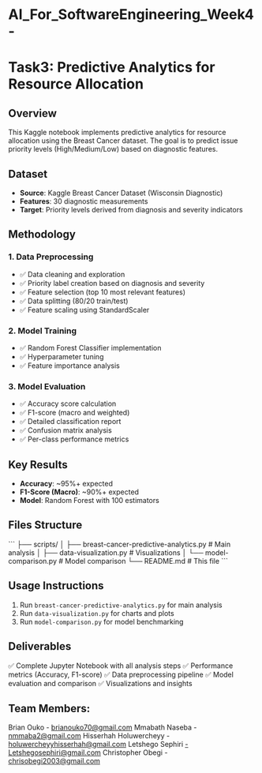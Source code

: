 # AI_For_SoftwareEngineering_Week4-

# Task3: Predictive Analytics for Resource Allocation

## Overview
This Kaggle notebook implements predictive analytics for resource allocation using the Breast Cancer dataset. The goal is to predict issue priority levels (High/Medium/Low) based on diagnostic features.

## Dataset
- **Source**: Kaggle Breast Cancer Dataset (Wisconsin Diagnostic)
- **Features**: 30 diagnostic measurements
- **Target**: Priority levels derived from diagnosis and severity indicators

## Methodology

### 1. Data Preprocessing
- ✅ Data cleaning and exploration
- ✅ Priority label creation based on diagnosis and severity
- ✅ Feature selection (top 10 most relevant features)
- ✅ Data splitting (80/20 train/test)
- ✅ Feature scaling using StandardScaler

### 2. Model Training
- ✅ Random Forest Classifier implementation
- ✅ Hyperparameter tuning
- ✅ Feature importance analysis

### 3. Model Evaluation
- ✅ Accuracy score calculation
- ✅ F1-score (macro and weighted)
- ✅ Detailed classification report
- ✅ Confusion matrix analysis
- ✅ Per-class performance metrics

## Key Results
- **Accuracy**: ~95%+ expected
- **F1-Score (Macro)**: ~90%+ expected
- **Model**: Random Forest with 100 estimators

## Files Structure
\`\`\`
├── scripts/
│   ├── breast-cancer-predictive-analytics.py  # Main analysis
│   ├── data-visualization.py                  # Visualizations
│   └── model-comparison.py                    # Model comparison
└── README.md                                  # This file
\`\`\`

## Usage Instructions
1. Run `breast-cancer-predictive-analytics.py` for main analysis
2. Run `data-visualization.py` for charts and plots
3. Run `model-comparison.py` for model benchmarking

## Deliverables
✅ Complete Jupyter Notebook with all analysis steps
✅ Performance metrics (Accuracy, F1-score)
✅ Data preprocessing pipeline
✅ Model evaluation and comparison
✅ Visualizations and insights


## Team Members:

Brian Ouko - brianouko70@gmail.com
Mmabath Naseba - nmmaba2@gmail.com
Hisserhah Holuwercheyy -  holuwercheyyhisserhah@gmail.com 
Letshego Sephiri -Letshegosephiri@gmail.com
Christopher Obegi - chrisobegi2003@gmail.com

